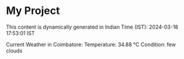 # My Project

This content is dynamically generated in Indian Time (IST): 2024-03-18 17:53:01 IST


Current Weather in Coimbatore:
Temperature: 34.88 °C
Condition: few clouds
